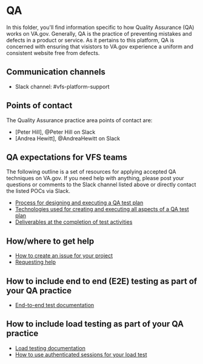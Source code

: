 # QA
In this folder, you'll find information specific to how Quality Assurance (QA) works on VA.gov.  Generally, QA is the practice of preventing mistakes and defects in a product or service.  As it pertains to this platform, QA is concerned with ensuring that visistors to VA.gov experience a uniform and consistent website free from defects.

## Communication channels
- Slack channel: #vfs-platform-support

## Points of contact
The Quality Assurance practice area points of contact are:  
- [Peter Hill], @Peter Hill on Slack
- [Andrea Hewitt], @AndreaHewitt on Slack

## QA expectations for VFS teams
The following outline is a set of resources for applying accepted QA techniques on VA.gov.  If you need help with anything, please post your questions or comments to the Slack channel listed above or directly contact the listed POCs via Slack.
- [Process for designing and executing a QA test plan](process.md)
- [Technologies used for creating and executing all aspects of a QA test plan](technologies.md)
- [Deliverables at the completion of test activities](deliverables.md)

## How/where to get help
- [How to create an issue for your project](create-an-issue.md)
- [Requesting help](help.md)

## How to include end to end (E2E) testing as part of your QA practice
- [End-to-end test documentation](https://department-of-veterans-affairs.github.io/veteran-facing-services-tools/getting-started/common-tasks/new-end-to-end-test)

## How to include load testing as part of your QA practice
- [Load testing documentation](https://github.com/department-of-veterans-affairs/devops/tree/master/loadtest)
- [How to use authenticated sessions for your load test](auth-session-loadtest.md)
